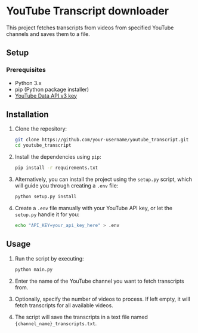 # YouTube Transcript downloader
This project fetches transcripts from videos from specified YouTube channels and saves them to a file.

## Setup

### Prerequisites

- Python 3.x
- pip (Python package installer)
- [YouTube Data API v3 key](https://console.cloud.google.com/apis/library/youtube.googleapis.com)

## Installation

1. Clone the repository:

    ```bash
    git clone https://github.com/your-username/youtube_transcript.git
    cd youtube_transcript
    ```

2. Install the dependencies using `pip`:

    ```bash
    pip install -r requirements.txt
    ```

3. Alternatively, you can install the project using the `setup.py` script, which will guide you through creating a `.env` file:

    ```bash
    python setup.py install
    ```

4. Create a `.env` file manually with your YouTube API key, or let the `setup.py` handle it for you:

    ```bash
    echo "API_KEY=your_api_key_here" > .env
    ```

## Usage

1. Run the script by executing:

    ```bash
    python main.py
    ```

2. Enter the name of the YouTube channel you want to fetch transcripts from.

3. Optionally, specify the number of videos to process. If left empty, it will fetch transcripts for all available videos.

4. The script will save the transcripts in a text file named `{channel_name}_transcripts.txt`.
